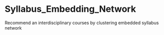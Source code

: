 # Syllabus_Embedding_Network
Recommend an interdisciplinary courses by clustering embedded syllabus network 
